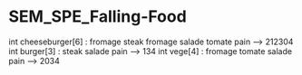 # SEM_SPE_Falling-Food

int cheeseburger[6] : fromage steak fromage salade tomate pain --> 212304
int burger[3] : steak salade pain --> 134
int vege[4] : fromage tomate salade pain --> 2034
